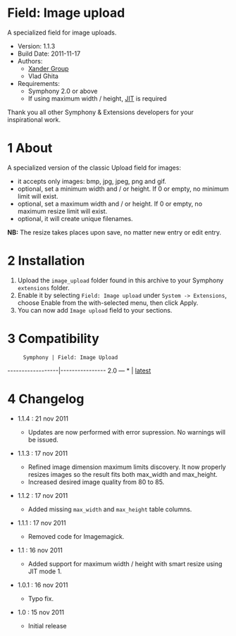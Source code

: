 Field: Image upload
==============

A specialized field for image uploads.

* Version: 1.1.3
* Build Date: 2011-11-17
* Authors:
	- [Xander Group](http://www.xandergroup.ro)
	- Vlad Ghita
* Requirements:
	- Symphony 2.0 or above
	- If using maximum width / height, [JIT](https://github.com/symphonycms/jit_image_manipulation) is required

Thank you all other Symphony & Extensions developers for your inspirational work.



# 1 About #

A specialized version of the classic Upload field for images: 

- it accepts only images: bmp, jpg, jpeg, png and gif.
- optional, set a minimum width and / or height. If 0 or empty, no minimum limit will exist.
- optional, set a maximum width and / or height. If 0 or empty, no maximum resize limit will exist.
- optional, it will create unique filenames.

**NB:** The resize takes places upon save, no matter new entry or edit entry.



# 2 Installation #

1. Upload the `image_upload` folder found in this archive to your Symphony `extensions` folder.    
2. Enable it by selecting `Field: Image upload` under `System -> Extensions`, choose Enable from the with-selected menu, then click Apply.
3. You can now add `Image upload` field to your sections.




# 3 Compatibility #

         Symphony | Field: Image Upload
------------------|----------------
      2.0 — *     | [latest](https://github.com/vlad-ghita/image_upload)




# 4 Changelog #

- 1.1.4 : 21 nov 2011
    * Updates are now performed with error supression. No warnings will be issued.

- 1.1.3 : 17 nov 2011
    * Refined image dimension maximum limits discovery. It now properly resizes images so the result fits both max_width and max_height.
	* Increased desired image quality from 80 to 85.

- 1.1.2 : 17 nov 2011
    * Added missing `max_width` and `max_height` table columns.

- 1.1.1 : 17 nov 2011
    * Removed code for Imagemagick.

- 1.1 : 16 nov 2011
    * Added support for maximum width / height with smart resize using JIT mode 1.

- 1.0.1 : 16 nov 2011
    * Typo fix.

- 1.0 : 15 nov 2011
    * Initial release
